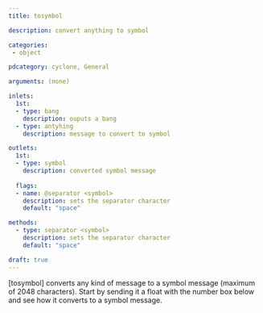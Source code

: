 ```yaml
---
title: tosymbol

description: convert anything to symbol

categories:
 - object

pdcategory: cyclone, General

arguments: (none)

inlets: 
  1st:
  - type: bang
    description: ouputs a bang
  - type: antyhing
    description: message to convert to symbol

outlets:
  1st:
  - type: symbol
    description: converted symbol message
  
  flags:
  - name: @separator <symbol>
    description: sets the separator character
    default: "space"

methods:
  - type: separator <symbol>
    description: sets the separator character
    default: "space"

draft: true
---
```


[tosymbol] converts any kind of message to a symbol message (maximum of 2048 characters). Start by sending it a float with the number box below and see how it converts to a symbol message.
